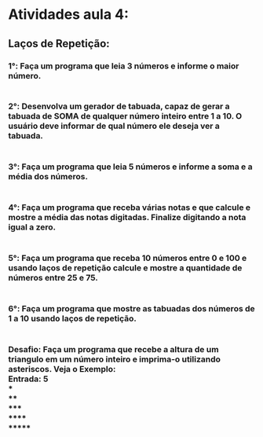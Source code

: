 # Atividades aula 4:

## Laços de Repetição:
<h3>
1°: Faça um programa que leia 3 números e informe o maior número.
<br><br>

<h3>
2°: Desenvolva um gerador de tabuada, capaz de gerar a tabuada de SOMA de qualquer número inteiro entre 1 a 10. O usuário deve informar de qual número ele deseja ver a tabuada.
<br><br>

<h3>
3°: Faça um programa que leia 5 números e informe a soma e a média dos números.
<br><br>

<h3>
4°: Faça um programa que receba várias notas e que calcule e mostre a média das notas digitadas. Finalize digitando a nota igual a zero.
<br><br>

<h3>
5°: Faça um programa que receba 10 números entre 0 e 100 e usando laços de repetição calcule e mostre a quantidade de números entre 25 e 75.  
<br><br>

<h3>
6°: Faça um programa que mostre as tabuadas dos números de 1 a 10 usando laços de repetição.
<br><br>

<h3>
Desafio: Faça um programa que recebe a altura de um triangulo em um número inteiro e imprima-o utilizando asteriscos. Veja o Exemplo:<br>
Entrada: 5<br>
*<br>
**<br>
***<br>
****<br>
*****
<br><br>